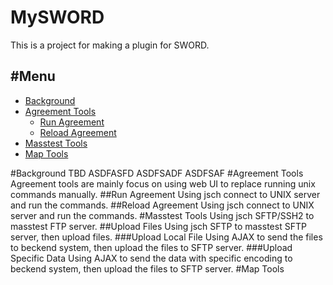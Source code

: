 MySWORD
======
This is a project for making a plugin for SWORD.

#<a name="menu"/>Menu
------
* [Background](#background)
* [Agreement Tools](#agreement)
  * [Run Agreement](#runAgreement) 
  * [Reload Agreement](#reloadAgreement)
* [Masstest Tools](#masstest)
* [Map Tools](#map)

#<a name="background"/>Background
   TBD
   ASDFASFD
   ASDFSADF
   ASDFSAF
#<a name="agreement"/>Agreement Tools
     Agreement tools are mainly focus on using web UI to replace running unix commands manually.
##<a name="runAgreement"/>Run Agreement
     Using jsch connect to UNIX server and run the commands.
##<a name="reloadAgreement"/>Reload Agreement
     Using jsch connect to UNIX server and run the commands.
#<a name="masstest"/>Masstest Tools
     Using jsch SFTP/SSH2 to masstest FTP server.
##<a name="uploadFile"/>Upload Files
     Using jsch SFTP to masstest SFTP server, then upload files.
###<a name="uploadLocalFile"/>Upload Local File
     Using AJAX to send the files to beckend system, then upload the files to SFTP server.
###<a name="uploadSpecificData"/>Upload Specific Data
     Using AJAX to send the data with specific encoding to beckend system, then upload the files to SFTP server.
#<a name="map"/>Map Tools
